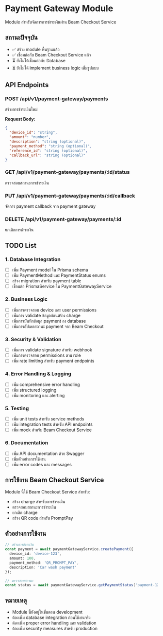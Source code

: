 # Payment Gateway Module

Module สำหรับจัดการการชำระเงินผ่าน Beam Checkout Service

## สถานะปัจจุบัน
- ✅ สร้าง module พื้นฐานแล้ว
- ✅ เชื่อมต่อกับ Beam Checkout Service แล้ว
- ⏳ ยังไม่ได้เชื่อมต่อกับ Database
- ⏳ ยังไม่ได้ implement business logic เต็มรูปแบบ

## API Endpoints

### POST /api/v1/payment-gateway/payments
สร้างการชำระเงินใหม่

**Request Body:**
```json
{
  "device_id": "string",
  "amount": "number",
  "description": "string (optional)",
  "payment_method": "string (optional)",
  "reference_id": "string (optional)",
  "callback_url": "string (optional)"
}
```

### GET /api/v1/payment-gateway/payments/:id/status
ตรวจสอบสถานะการชำระเงิน

### PUT /api/v1/payment-gateway/payments/:id/callback
จัดการ payment callback จาก payment gateway

### DELETE /api/v1/payment-gateway/payments/:id
ยกเลิกการชำระเงิน

## TODO List

### 1. Database Integration
- [ ] เพิ่ม Payment model ใน Prisma schema
- [ ] เพิ่ม PaymentMethod และ PaymentStatus enums
- [ ] สร้าง migration สำหรับ payment table
- [ ] เชื่อมต่อ PrismaService ใน PaymentGatewayService

### 2. Business Logic
- [ ] เพิ่มการตรวจสอบ device และ user permissions
- [ ] เพิ่มการ validate ข้อมูลก่อนสร้าง charge
- [ ] เพิ่มการบันทึกข้อมูล payment ลง database
- [ ] เพิ่มการอัปเดตสถานะ payment จาก Beam Checkout

### 3. Security & Validation
- [ ] เพิ่มการ validate signature สำหรับ webhook
- [ ] เพิ่มการตรวจสอบ permissions ตาม role
- [ ] เพิ่ม rate limiting สำหรับ payment endpoints

### 4. Error Handling & Logging
- [ ] เพิ่ม comprehensive error handling
- [ ] เพิ่ม structured logging
- [ ] เพิ่ม monitoring และ alerting

### 5. Testing
- [ ] เพิ่ม unit tests สำหรับ service methods
- [ ] เพิ่ม integration tests สำหรับ API endpoints
- [ ] เพิ่ม mock สำหรับ Beam Checkout Service

### 6. Documentation
- [ ] เพิ่ม API documentation ด้วย Swagger
- [ ] เพิ่มตัวอย่างการใช้งาน
- [ ] เพิ่ม error codes และ messages

## การใช้งาน Beam Checkout Service

Module นี้ใช้ Beam Checkout Service สำหรับ:
- สร้าง charge สำหรับการชำระเงิน
- ตรวจสอบสถานะการชำระเงิน
- ยกเลิก charge
- สร้าง QR code สำหรับ PromptPay

## ตัวอย่างการใช้งาน

```typescript
// สร้างการชำระเงิน
const payment = await paymentGatewayService.createPayment({
  device_id: 'device-123',
  amount: 100,
  payment_method: 'QR_PROMPT_PAY',
  description: 'Car wash payment'
});

// ตรวจสอบสถานะ
const status = await paymentGatewayService.getPaymentStatus('payment-123');
```

## หมายเหตุ

- Module นี้ยังอยู่ในขั้นตอน development
- ต้องเพิ่ม database integration ก่อนใช้งานจริง
- ต้องเพิ่ม proper error handling และ validation
- ต้องเพิ่ม security measures สำหรับ production

